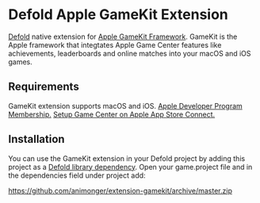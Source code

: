 # Defold Apple GameKit Extension
[Defold](https://www.defold.com) native extension for [Apple GameKit Framework](https://developer.apple.com/documentation/gamekit?language=objc).
GameKit is the Apple framework that integtates Apple Game Center features like achievements, leaderboards and online matches into your macOS and iOS games.

## Requirements
GameKit extension supports macOS and iOS.
[Apple Developer Program Membership.](https://developer.apple.com/programs/whats-included/)
[Setup Game Center on Apple App Store Connect.](https://developer.apple.com/library/archive/documentation/LanguagesUtilities/Conceptual/iTunesConnectGameCenter_Guide/Introduction/Introduction.html#//apple_ref/doc/uid/TP40013726)

## Installation
You can use the GameKit extension in your Defold project by adding this project as a [Defold library dependency](http://www.defold.com/manuals/libraries/). Open your game.project file and in the dependencies field under project add:

https://github.com/animonger/extension-gamekit/archive/master.zip
